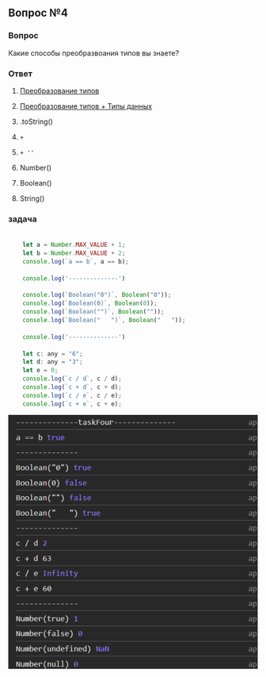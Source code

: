 ## Вопрос №4

### Вопрос

Какие способы преобразвоания типов вы знаете?

### Ответ

1) [Преобразование типов](https://learn.javascript.ru/type-conversions)
2) [Преобразование типов + Типы данных](https://doka-guide.vercel.app/js/typecasting/)

1) .toString()
2) `+`
3) `+ ''`
4) Number()
5) Boolean()
6) String()

### задача

```javascript

    let a = Number.MAX_VALUE + 1;
    let b = Number.MAX_VALUE + 2;
    console.log(`a == b`, a == b);

    console.log('--------------')

    console.log(`Boolean("0")`, Boolean("0"));
    console.log(`Boolean(0)`, Boolean(0));
    console.log(`Boolean("")`, Boolean(""));
    console.log(`Boolean("   ")`, Boolean("   "));

    console.log('--------------')

    let c: any = "6";
    let d: any = "3";
    let e = 0; 
    console.log(`c / d`, c / d);
    console.log(`c + d`, c + d); 
    console.log(`c / e`, c / e);
    console.log(`c + e`, c + e);

```

![alt text](image-3.png)